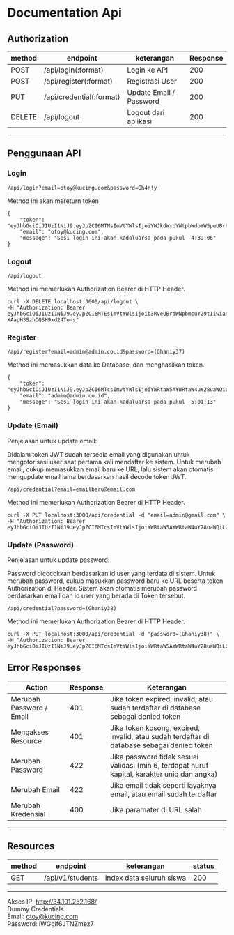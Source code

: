 # Documentation Api

## Authorization

| method | endpoint | keterangan | Response |
|--------|----------|------------| -------- |
|  POST  | /api/login(:format) | Login ke API | 200 |
|  POST  | /api/register(:format) | Registrasi User | 200 |
|  PUT   | /api/credential(:format) | Update Email / Password | 200 |
| DELETE | /api/logout | Logout dari aplikasi | 200 |

--------
## Penggunaan API

### Login

```
/api/login?email=otoy@kucing.com&password=Gh4n!y
```
Method ini akan mereturn token

```
{
    "token": "eyJhbGciOiJIUzI1NiJ9.eyJpZCI6MTMsImVtYWlsIjoiYWJkdWxoYWtpbWdoYW5peUBrb2RlaW4uY28uaWQiLCJqdGkiOiI4YzZlNGYzZmJjYzk2NjcxZTkyYWEwYjA1MDI5YjUxNCIsImlhdCI6MTYyMDQxNjM0NiwiZXhwIjoxNjIwNDIzNTQ2fQ.CF4EAO4UIwsykNCi4KeGEdGUvZvUUvDRhCv09BSyVhw",
    "email": "otoy@kucing.com",
    "message": "Sesi login ini akan kadaluarsa pada pukul  4:39:06"
}
```

### Logout

```
/api/logout
```
Method ini memerlukan Authorization Bearer di HTTP Header.

```
curl -X DELETE localhost:3000/api/logout \
-H "Authorization: Bearer eyJhbGciOiJIUzI1NiJ9.eyJpZCI6MTEsImVtYWlsIjoib3RveUBrdWNpbmcuY29tIiwianRpIjoiNjYyMjU5ZjdiYTI1Zjk2MjRmMzlhYWQ2NWJlNjYwNjkiLCJpYXQiOjE2MjA0MTcyMDIsImV4cCI6MTYyMDQyNDQwMn0.aLbaksA25xvr3xvmiYAm-XAapH3SzhOQSH9xd24To-s"
```

### Register

```
/api/register?email=admin@admin.co.id&password=(Ghaniy37)
```
Method ini memasukkan data ke Database, dan menghasilkan token.

```
{
    "token": "eyJhbGciOiJIUzI1NiJ9.eyJpZCI6MTcsImVtYWlsIjoiYWRtaW5AYWRtaW4uY28uaWQiLCJqdGkiOiI0OTg2ODEyOGQ0Y2Q1ODczNmFlM2E5MTJmNmY2NjhkNCIsImlhdCI6MTYyMDQxNzY3MywiZXhwIjoxNjIwNDI0ODczfQ.V0cWkpoPMmElYEKzH4BfZaGV5Y0in6O_TfYZdAhdVac",
    "email": "admin@admin.co.id",
    "message": "Sesi login ini akan kadaluarsa pada pukul  5:01:13"
}
```

### Update (Email)

Penjelasan untuk update email:

Didalam token JWT sudah tersedia email yang digunakan untuk mengotorisasi user saat pertama kali mendaftar ke sistem.
Untuk merubah email, cukup memasukkan email baru ke URL, lalu sistem akan otomatis mengupdate email lama berdasarkan hasil decode token JWT.

```
/api/credential?email=emailbaru@email.com
```
Method ini memerlukan Authorization Bearer di HTTP Header.

```
curl -X PUT localhost:3000/api/credential -d "email=admin@gmail.com" \
-H "Authorization: Bearer eyJhbGciOiJIUzI1NiJ9.eyJpZCI6MTcsImVtYWlsIjoiYWRtaW5AYWRtaW4uY28uaWQiLCJqdGkiOiI0OTg2ODEyOGQ0Y2Q1ODczNmFlM2E5MTJmNmY2NjhkNCIsImlhdCI6MTYyMDQxNzY3MywiZXhwIjoxNjIwNDI0ODczfQ.V0cWkpoPMmElYEKzH4BfZaGV5Y0in6O_TfYZdAhdVac"
```

### Update (Password)

Penjelasan untuk update password:

Password dicocokkan berdasarkan id user yang terdata di sistem. Untuk merubah password, cukup masukkan password baru ke URL beserta token Authorization di Header.
Sistem akan otomatis merubah password berdasarkan email dan id user yang berada di Token tersebut.

```
/api/credential?password=(Ghaniy38)
```
Method ini memerlukan Authorization Bearer di HTTP Header.

```
curl -X PUT localhost:3000/api/credential -d "password=(Ghaniy38)" \
-H "Authorization: Bearer eyJhbGciOiJIUzI1NiJ9.eyJpZCI6MTcsImVtYWlsIjoiYWRtaW5AYWRtaW4uY28uaWQiLCJqdGkiOiI0OTg2ODEyOGQ0Y2Q1ODczNmFlM2E5MTJmNmY2NjhkNCIsImlhdCI6MTYyMDQxNzY3MywiZXhwIjoxNjIwNDI0ODczfQ.V0cWkpoPMmElYEKzH4BfZaGV5Y0in6O_TfYZdAhdVac"
```

## Error Responses

| Action | Response | Keterangan |
| ------ | -------- | ---------- |
| Merubah Password / Email | 401 | Jika token expired, invalid, atau sudah terdaftar di database sebagai denied token |
| Mengakses Resource | 401 | Jika token kosong, expired, invalid, atau sudah terdaftar di database sebagai denied token |
| Merubah Password | 422 | Jika password tidak sesuai validasi (min 6, terdapat huruf kapital, karakter uniq dan angka) |
| Merubah Email | 422 | Jika email tidak seperti layaknya email, atau email sudah terdaftar |
| Merubah Kredensial | 400 | Jika paramater di URL salah |

-----

## Resources

| method | endpoint | keterangan | status |
| ------ | -------- | ---------- | ------ |
| GET    | /api/v1/students | Index data seluruh siswa | 200 |

---

Akses IP: http://34.101.252.168/ <br>
Dummy Credentials <br>
Email: otoy@kucing.com <br>
Password: iWGgif6JTNZmez7
